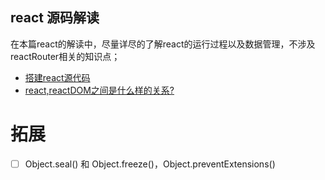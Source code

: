 ## react 源码解读
在本篇react的解读中，尽量详尽的了解react的运行过程以及数据管理，不涉及reactRouter相关的知识点；


- [搭建react源代码](./proj/Chapter-0/README.MD)
- [react,reactDOM之间是什么样的关系?](./proj/Chapter-1/README.MD)
# 拓展
-[ ]  Object.seal() 和 Object.freeze()，Object.preventExtensions() 

